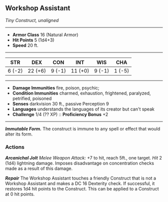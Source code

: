 ## Workshop Assistant
*Tiny Construct, unaligned*
___
- **Armor Class**  16 (Natural Armor)
- **Hit Points**   5 (1d4+3)
- **Speed**        20 ft.
___
|  STR  |  DEX  |  CON  |  INT  |  WIS  |  CHA  |
|:-----:|:-----:|:-----:|:-----:|:-----:|:-----:|
|6 (-2)|22 (+6)|9 (-1)|11 (+0)|9 (-1)|1 (-5)|
___
- **Damage Immunities**     fire, poison, psychic;
- **Condition Immunities**  charmed, exhaustion, frightened, paralyzed, petrified, poisoned
- **Senses**                darkvision 30 ft., passive Perception 9
- **Languages**             understands the languages of its creator but can't speak
- **Challenge**             1/4 (?? XP) :: **Proficiency Bonus** +2
___
***Immutable Form.*** The construct is immune to any spell or effect that would alter its form.


### Actions
***Arcanichal Jolt*** *Melee Weapon Attack:* +7 to hit, reach 5ft., one target. *Hit* 2 (1d4) lightning damage. Imposes disadvantage on concentration checks made as a result of this damage.

***Repair*** The Workshop Assistant touches a friendly Construct that is not a Workshop Assistant and makes a DC 16 Dexterity check. If successful, it restores 1d4 hit points to the Construct. This can be applied to a Construct at 0 hit points.
